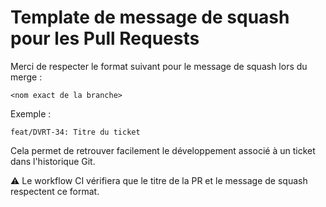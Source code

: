 # Template de message de squash pour les Pull Requests

Merci de respecter le format suivant pour le message de squash lors du merge :

```
<nom exact de la branche>
```

Exemple :
```
feat/DVRT-34: Titre du ticket
```

Cela permet de retrouver facilement le développement associé à un ticket dans l'historique Git.

⚠️ Le workflow CI vérifiera que le titre de la PR et le message de squash respectent ce format.

